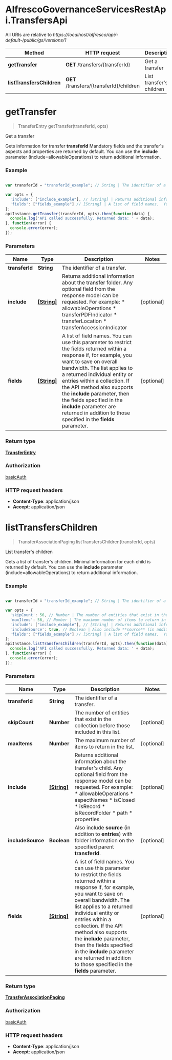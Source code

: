 # AlfrescoGovernanceServicesRestApi.TransfersApi

All URIs are relative to *https://localhost/alfresco/api/-default-/public/gs/versions/1*

Method | HTTP request | Description
------------- | ------------- | -------------
[**getTransfer**](TransfersApi.md#getTransfer) | **GET** /transfers/{transferId} | Get a transfer
[**listTransfersChildren**](TransfersApi.md#listTransfersChildren) | **GET** /transfers/{transferId}/children | List transfer&#39;s children


<a name="getTransfer"></a>
# **getTransfer**
> TransferEntry getTransfer(transferId, opts)

Get a transfer

Gets information for transfer **transferId**  Mandatory fields and the transfer&#39;s aspects and properties are returned by default.  You can use the **include** parameter (include&#x3D;allowableOperations) to return additional information. 

### Example
```javascript

var transferId = "transferId_example"; // String | The identifier of a transfer.

var opts = { 
  'include': ["include_example"], // [String] | Returns additional information about the transfer folder. Any optional field from the response model can be requested. For example: * allowableOperations * transferPDFIndicator * transferLocation * transferAccessionIndicator 
  'fields': ["fields_example"] // [String] | A list of field names.  You can use this parameter to restrict the fields returned within a response if, for example, you want to save on overall bandwidth.  The list applies to a returned individual entity or entries within a collection.  If the API method also supports the **include** parameter, then the fields specified in the **include** parameter are returned in addition to those specified in the **fields** parameter. 
};
apiInstance.getTransfer(transferId, opts).then(function(data) {
  console.log('API called successfully. Returned data: ' + data);
}, function(error) {
  console.error(error);
});

```

### Parameters

Name | Type | Description  | Notes
------------- | ------------- | ------------- | -------------
 **transferId** | **String**| The identifier of a transfer. | 
 **include** | [**[String]**](String.md)| Returns additional information about the transfer folder. Any optional field from the response model can be requested. For example: * allowableOperations * transferPDFIndicator * transferLocation * transferAccessionIndicator  | [optional] 
 **fields** | [**[String]**](String.md)| A list of field names.  You can use this parameter to restrict the fields returned within a response if, for example, you want to save on overall bandwidth.  The list applies to a returned individual entity or entries within a collection.  If the API method also supports the **include** parameter, then the fields specified in the **include** parameter are returned in addition to those specified in the **fields** parameter.  | [optional] 

### Return type

[**TransferEntry**](TransferEntry.md)

### Authorization

[basicAuth](../README.md#basicAuth)

### HTTP request headers

 - **Content-Type**: application/json
 - **Accept**: application/json

<a name="listTransfersChildren"></a>
# **listTransfersChildren**
> TransferAssociationPaging listTransfersChildren(transferId, opts)

List transfer&#39;s children

Gets a list of transfer&#39;s children.  Minimal information for each child is returned by default.  You can use the **include** parameter (include&#x3D;allowableOperations) to return additional information. 

### Example
```javascript

var transferId = "transferId_example"; // String | The identifier of a transfer.

var opts = { 
  'skipCount': 56, // Number | The number of entities that exist in the collection before those included in this list.
  'maxItems': 56, // Number | The maximum number of items to return in the list.
  'include': ["include_example"], // [String] | Returns additional information about the transfer's child. Any optional field from the response model can be requested. For example: * allowableOperations * aspectNames * isClosed * isRecord * isRecordFolder * path * properties 
  'includeSource': true, // Boolean | Also include **source** (in addition to **entries**) with folder information on the specified parent **transferId**.
  'fields': ["fields_example"] // [String] | A list of field names.  You can use this parameter to restrict the fields returned within a response if, for example, you want to save on overall bandwidth.  The list applies to a returned individual entity or entries within a collection.  If the API method also supports the **include** parameter, then the fields specified in the **include** parameter are returned in addition to those specified in the **fields** parameter. 
};
apiInstance.listTransfersChildren(transferId, opts).then(function(data) {
  console.log('API called successfully. Returned data: ' + data);
}, function(error) {
  console.error(error);
});

```

### Parameters

Name | Type | Description  | Notes
------------- | ------------- | ------------- | -------------
 **transferId** | **String**| The identifier of a transfer. | 
 **skipCount** | **Number**| The number of entities that exist in the collection before those included in this list. | [optional] 
 **maxItems** | **Number**| The maximum number of items to return in the list. | [optional] 
 **include** | [**[String]**](String.md)| Returns additional information about the transfer&#39;s child. Any optional field from the response model can be requested. For example: * allowableOperations * aspectNames * isClosed * isRecord * isRecordFolder * path * properties  | [optional] 
 **includeSource** | **Boolean**| Also include **source** (in addition to **entries**) with folder information on the specified parent **transferId**. | [optional] 
 **fields** | [**[String]**](String.md)| A list of field names.  You can use this parameter to restrict the fields returned within a response if, for example, you want to save on overall bandwidth.  The list applies to a returned individual entity or entries within a collection.  If the API method also supports the **include** parameter, then the fields specified in the **include** parameter are returned in addition to those specified in the **fields** parameter.  | [optional] 

### Return type

[**TransferAssociationPaging**](TransferAssociationPaging.md)

### Authorization

[basicAuth](../README.md#basicAuth)

### HTTP request headers

 - **Content-Type**: application/json
 - **Accept**: application/json

